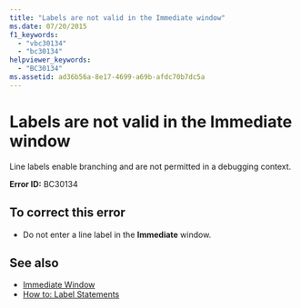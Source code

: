 ```yaml
---
title: "Labels are not valid in the Immediate window"
ms.date: 07/20/2015
f1_keywords: 
  - "vbc30134"
  - "bc30134"
helpviewer_keywords: 
  - "BC30134"
ms.assetid: ad36b56a-8e17-4699-a69b-afdc70b7dc5a
---
```

# Labels are not valid in the Immediate window
Line labels enable branching and are not permitted in a debugging context.  
  
 **Error ID:** BC30134  
  
## To correct this error  
  
- Do not enter a line label in the **Immediate** window.  
  
## See also

- [Immediate Window](/visualstudio/ide/reference/immediate-window)
- [How to: Label Statements](../programming-guide/program-structure/how-to-label-statements.md)
